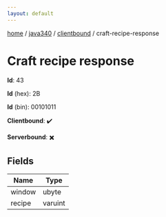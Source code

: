 ```yaml
---
layout: default
---
```


[home](/)  /  [java340](/protocol/java340)  /  [clientbound](/protocol/java340/clientbound)  /  craft-recipe-response

# Craft recipe response

**Id**: 43

**Id** (hex): 2B

**Id** (bin): 00101011

**Clientbound**: ✔️

**Serverbound**: ✖️

## Fields

Name | Type
---|---
window | ubyte
recipe | varuint
